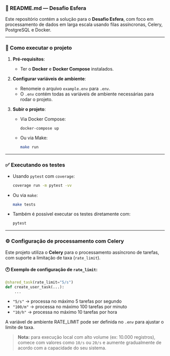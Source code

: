 
### 📘 README.md — Desafio Esfera

Este repositório contém a solução para o **Desafio Esfera**, com foco em processamento de dados em larga escala usando filas assíncronas, Celery, PostgreSQL e Docker.

---

### 🚀 Como executar o projeto

1. **Pré-requisitos**:
   - Ter o **Docker** e **Docker Compose** instalados.

2. **Configurar variáveis de ambiente**:
   - Renomeie o arquivo `example.env` para `.env`.
   - O `.env` contém todas as variáveis de ambiente necessárias para rodar o projeto.

3. **Subir o projeto**:
   - Via Docker Compose:

     ```bash
     docker-compose up
     ```

   - Ou via Make:

     ```bash
     make run
     ```

---

### ✅ Executando os testes

- Usando `pytest` com `coverage`:

  ```bash
  coverage run -m pytest -vv
  ```

- Ou via `make`:

  ```bash
  make tests
  ```

- Também é possível executar os testes diretamente com:

  ```bash
  pytest
  ```

---

### ⚙️ Configuração de processamento com Celery

Este projeto utiliza o **Celery** para o processamento assíncrono de tarefas, com suporte a limitação de taxa (`rate_limit`).

#### 🕐 Exemplo de configuração de `rate_limit`:

```python
@shared_task(rate_limit="5/s")
def create_user_task(...):
    ...
```

- `"5/s"` → processa no máximo 5 tarefas por segundo
- `"100/m"` → processa no máximo 100 tarefas por minuto
- `"10/h"` → processa no máximo 10 tarefas por hora

A variável de ambiente RATE_LIMIT pode ser definida no `.env` para ajustar o limite de taxa.

> **Nota:** para execução local com alto volume (ex: 10.000 registros), comece com valores como `10/s` ou `20/s` e aumente gradualmente de acordo com a capacidade do seu sistema.
